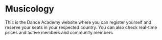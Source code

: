 # Musicology

This is the Dance Academy website where you can register yourself and reserve your seats in your respected country. 
You can also check real-time prices and active members and community members.